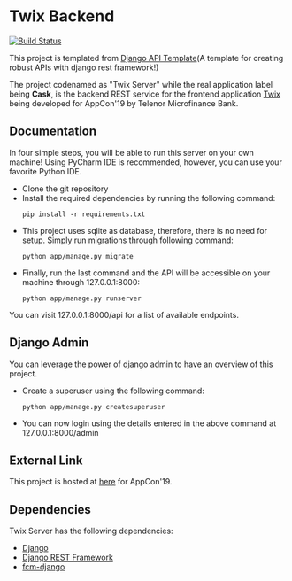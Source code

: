 # Twix Backend
[![Build Status](https://travis-ci.com/Diaga/django-api-template.svg?branch=master)](https://travis-ci.com/Diaga/django-api-template)

This project is templated from [Django API Template](https://github.com/Diaga/django-api-template)(A template for creating robust APIs with django rest framework!)

The project codenamed as "Twix Server" while the real application label being **Cask**, is the backend REST service for the frontend application [Twix](https://github.com/Diaga/Twix) being developed for AppCon'19 by Telenor Microfinance Bank.

## Documentation

In four simple steps, you will be able to run this server on your own machine! Using PyCharm IDE is recommended, however, you can use your favorite Python IDE.

* Clone the git repository
* Install the required dependencies by running the following command:
    ```
    pip install -r requirements.txt
    ```
* This project uses sqlite as database, therefore, there is no need for setup. Simply run migrations through following command: 
    ```
    python app/manage.py migrate
    ```
* Finally, run the last command and the API will be accessible on your machine through 127.0.0.1:8000:
    ```
    python app/manage.py runserver
    ```
You can visit 127.0.0.1:8000/api for a list of available endpoints.    

## Django Admin

You can leverage the power of django admin to have an overview of this project.

* Create a superuser using the following command:
    ```
    python app/manage.py createsuperuser
    ```
* You can now login using the details entered in the above command at 127.0.0.1:8000/admin

## External Link
This project is hosted at [here](https://api.knctu.com/api) for AppCon'19.

## Dependencies
Twix Server has the following dependencies:

* [Django](https://github.com/django/django)
* [Django REST Framework](https://github.com/encode/django-rest-framework)
* [fcm-django](https://github.com/xtrinch/fcm-django)

